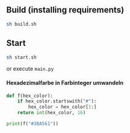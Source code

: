 ## Build (installing requirements)
```sh
sh build.sh
```

## Start
```sh
sh start.sh
```
or execute `main.py`

#### Hexadezimalfarbe in Farbinteger umwandeln
```py
def f(hex_color):
    if hex_color.startswith("#"):
        hex_color = hex_color[1:]
    return int(hex_color, 16)

print(f("#3BA561"))

```

